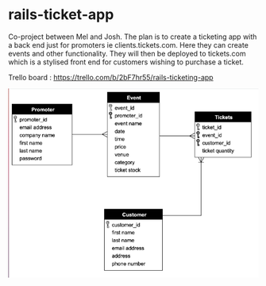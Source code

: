 # rails-ticket-app

Co-project between Mel and Josh.
The plan is to create a ticketing app with a back end just for promoters ie clients.tickets.com.  Here they can create events and other functionality.  They will then be deployed to tickets.com which is a stylised front end for customers wishing to purchase a ticket.

Trello board : https://trello.com/b/2bF7hr55/rails-ticketing-app

![entity](entity.png)
